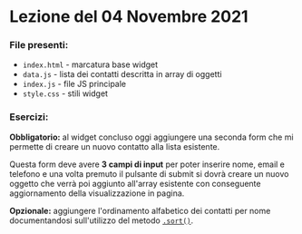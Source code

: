 # Lezione del 04 Novembre 2021

### File presenti:
* `index.html` - marcatura base widget
* `data.js` - lista dei contatti descritta in array di oggetti
* `index.js` - file JS principale
* `style.css` - stili widget

### Esercizi:

**Obbligatorio:** al widget concluso oggi aggiungere una seconda form che mi permette di creare un nuovo contatto alla lista esistente.

Questa form deve avere **3 campi di input** per poter inserire nome, email e telefono e una volta premuto il pulsante di submit si dovrà creare un nuovo oggetto che verrà poi aggiunto all'array esistente con conseguente aggiornamento della visualizzazione in pagina.

**Opzionale:** aggiungere l'ordinamento alfabetico dei contatti per nome documentandosi sull'utilizzo del metodo [`.sort()`](https://developer.mozilla.org/en-US/docs/Web/JavaScript/Reference/Global_Objects/Array/sort?retiredLocale=it).